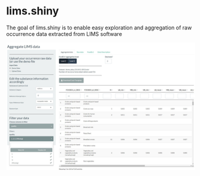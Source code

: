 
# lims.shiny

<!-- badges: start -->
<!-- badges: end -->

The goal of lims.shiny is to enable easy exploration and aggregation of raw occurrence data extracted from LIMS software


![screenshot](www/screenshot.jpg)